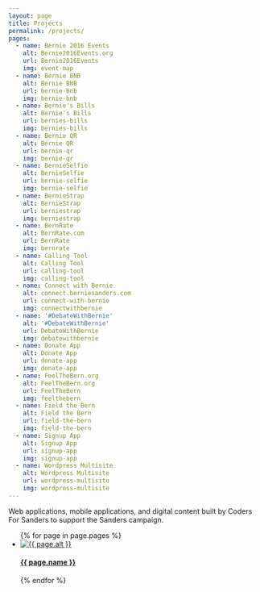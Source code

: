 ```yaml
---
layout: page
title: Projects
permalink: /projects/
pages:
  - name: Bernie 2016 Events
    alt: Bernie2016Events.org
    url: Bernie2016Events
    img: event-map
  - name: Bernie BNB
    alt: Bernie BNB
    url: bernie-bnb
    img: bernie-bnb
  - name: Bernie's Bills
    alt: Bernie's Bills
    url: bernies-bills
    img: bernies-bills
  - name: Bernie QR
    alt: Bernie QR
    url: bernie-qr
    img: bernie-qr
  - name: BernieSelfie
    alt: BernieSelfie
    url: bernie-selfie
    img: bernie-selfie
  - name: BernieStrap
    alt: BernieStrap
    url: berniestrap
    img: berniestrap
  - name: BernRate
    alt: BernRate.com
    url: BernRate
    img: bernrate
  - name: Calling Tool
    alt: Calling Tool
    url: calling-tool
    img: calling-tool
  - name: Connect with Bernie
    alt: connect.berniesanders.com
    url: connect-with-bernie
    img: connectwithbernie
  - name: '#DebateWithBernie'
    alt: '#DebateWithBernie'
    url: DebateWithBernie
    img: debatewithbernie
  - name: Donate App
    alt: Donate App
    url: donate-app
    img: donate-app
  - name: FeelTheBern.org
    alt: FeelTheBern.org
    url: FeelTheBern
    img: feelthebern
  - name: Field the Bern
    alt: Field the Bern
    url: field-the-bern
    img: field-the-bern
  - name: Signup App
    alt: Signup App
    url: signup-app
    img: signup-app
  - name: Wordpress Multisite
    alt: Wordpress Multisite
    url: wordpress-multisite
    img: wordpress-multisite
---
```


<p>
  Web applications, mobile applications, and digital content built by Coders For Sanders to support the Sanders campaign.
</p>
<ul class="projects">
  {% for page in page.pages %}
    <li>
      <a href="/projects/{{ page.url }}">
        <div class="img-wrapper">
          <img src="/img/thumbs/{{ page.img }}.png" alt="{{ page.alt }}" />
        </div>
        <h4>{{ page.name }}</h4>
      </a>
    </li>
  {% endfor %}
</ul>
